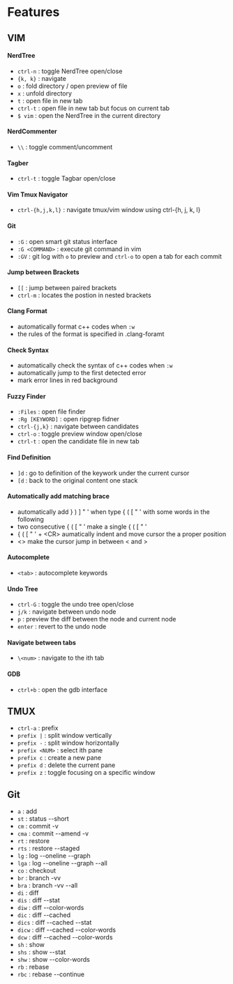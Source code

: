 # Features

## VIM
#### NerdTree
- `ctrl-n` : toggle NerdTree open/close
- `{k, k}` : navigate
- `o` : fold directory / open preview of file
- `x` : unfold directory
- `t` : open file in new tab
- `ctrl-t` : open file in new tab but focus on current tab
- `$ vim` : open the NerdTree in the current directory

#### NerdCommenter
- `\\` : toggle comment/uncomment

#### Tagber
- `ctrl-t` : toggle Tagbar open/close

#### Vim Tmux Navigator
- `ctrl-{h,j,k,l}` : navigate tmux/vim window using ctrl-{h, j, k, l}

#### Git
- `:G` : open smart git status interface
- `:G <COMMAND>` : execute git command in vim
- `:GV` : git log with `o` to preview and `ctrl-o` to open a tab for each commit

#### Jump between Brackets
- `[[` : jump between paired brackets
- `ctrl-m` : locates the postion in nested brackets

#### Clang Format
- automatically format c++ codes when `:w`
- the rules of the format is specified in .clang-foramt

#### Check Syntax
- automatically check the syntax of c++ codes when `:w`
- automatically jump to the first detected error
- mark error lines in red background

#### Fuzzy Finder
- `:Files` : open file finder
- `:Rg [KEYWORD]` : open ripgrep fidner
- `ctrl-{j,k}` : navigate between candidates
- `ctrl-o` : toggle preview window open/close
- `ctrl-t` : open the candidate file in new tab

#### Find Definition
- `]d` : go to definition of the keywork under the current cursor
- `[d` : back to the original content one stack

#### Automatically add matching brace
- automatically add } ) ] " ' when type { ( [ " '  with some words in the following
- two consecutive { ( [ " ' make a single { ( [ " '
- { ( [ " ' + \<CR\> aumatically indent and move cursor the a proper position
- \<\> make the cursor jump in between \< and \>

#### Autocomplete
- `<tab>` : autocomplete keywords

#### Undo Tree
- `ctrl-G` : toggle the undo tree open/close
- `j/k` : navigate between undo node
- `p` : preview the diff between the node and current node
- `enter` : revert to the undo node

#### Navigate between tabs
- `\<num>` : navigate to the ith tab

#### GDB
- `ctrl+b` : open the gdb interface

## TMUX
- `ctrl-a` : prefix
- `prefix |` : split window vertically
- `prefix -` : split window horizontally
- `prefix <NUM>` : select ith pane
- `prefix c` : create a new pane
- `prefix d` : delete the current pane
- `prefix z` : toggle focusing on a specific window

## Git
- `a` : add
- `st` : status --short
- `cm` : commit -v
- `cma` : commit --amend -v
- `rt` : restore
- `rts` : restore --staged
- `lg` : log --oneline --graph
- `lga` : log --oneline --graph --all
- `co` : checkout
- `br` : branch -vv
- `bra` : branch -vv --all
- `di` : diff
- `dis` : diff --stat
- `diw` : diff --color-words
- `dic` : diff --cached
- `dics` : diff --cached --stat
- `dicw` : diff --cached --color-words
- `dcw` : diff --cached --color-words
- `sh` : show
- `shs` : show --stat
- `shw` : show --color-words
- `rb` : rebase
- `rbc` : rebase --continue
